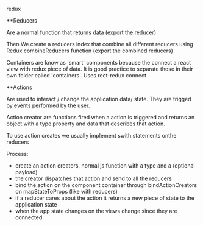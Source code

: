 redux

**Reducers

Are a normal function that returns data (export the reducer)

Then We create a reducers index that combine all different reducers using Redux combineReducers function (export the combined reducers)


Containers are know as 'smart' components because the connect a react view with redux piece of data. It is good practice to separate those in their
own folder called 'containers'. Uses rect-redux connect

**Actions

Are used to interact / change the application data/ state. They are trigged by events performed by the user.

Action creator are functions fired when a action is triggered and returns an object with a type property and data that describes that action.

To use action creates we usually implement swith statements onthe reducers


Process:

- create an action creators, normal js function with a type and a (optional payload)
- the creator dispatches that action and send to all the reducers
- bind the action on the component container through bindActionCreators on mapStateToProps (like with reducers)
- if a reducer cares about the action it returns a new piece of state to the application state
- when the app state changes on the views change since they are connected
